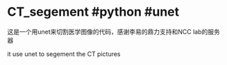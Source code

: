 # CT_segement #python #unet
这是一个用unet来切割医学图像的代码，感谢李易的鼎力支持和NCC lab的服务器

it use unet to segement the CT pictures
